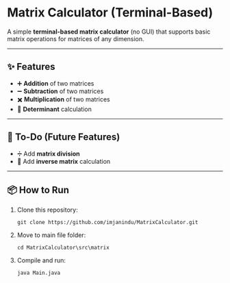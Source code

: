 # Matrix Calculator (Terminal-Based)

A simple **terminal-based matrix calculator** (no GUI) that supports basic matrix operations for matrices of any dimension.

---

## ✨ Features
- ➕ **Addition** of two matrices  
- ➖ **Subtraction** of two matrices  
- ✖️ **Multiplication** of two matrices  
- 🔢 **Determinant** calculation  

---

## 🚀 To-Do (Future Features)
- ➗ Add **matrix division**  
- 🔄 Add **inverse matrix** calculation  

---

## 📦 How to Run
1. Clone this repository:
   ```
   git clone https://github.com/imjanindu/MatrixCalculator.git
   ```
2. Move to main file folder:
   ```
   cd MatrixCalculator\src\matrix
   ```
3. Compile and run:
   ```
   java Main.java
   ```
